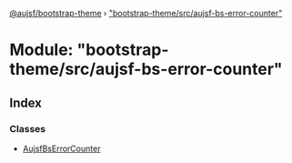 [@aujsf/bootstrap-theme](../README.md) › ["bootstrap-theme/src/aujsf-bs-error-counter"](_bootstrap_theme_src_aujsf_bs_error_counter_.md)

# Module: "bootstrap-theme/src/aujsf-bs-error-counter"

## Index

### Classes

* [AujsfBsErrorCounter](../classes/_bootstrap_theme_src_aujsf_bs_error_counter_.aujsfbserrorcounter.md)
